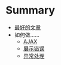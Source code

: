 # Summary

* [最好的文章](best_practices.md)
* 如何做……
  * [AJAX](2016-07-08-stripes-how-to-ajax.md)
  * [展示错误](2016-07-09-stripes-how-to-display-errors.md)
  * [异常处理](2016-07-10-stripes-how-to-exception_handling.md)

